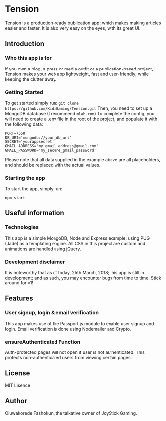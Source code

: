 # Tension
Tension is a production-ready publication app; which makes making articles easier and faster. It is also very easy on the eyes, with its great UI.

## Introduction
### Who this app is for
If you own a blog, a press or media outfit or a publication-based project, Tension makes your web app lightweight, fast and user-friendly; while keeping the clutter away.
### Getting Started
To get started simply run: ```git clone https://github.com/KidzGaming/Tension.git```
Then, you need to set up a MongoDB database (I recommend ```mlab.com```)
To complete the config, you will need to create a .env file in the root of the project, and populate it with the following data:
```
PORT=7550
DB_URI='mongodb://your_db_url'
SECRET='yourappsecret'
GMAIL_ADDRESS='my_gmail_address@gmail.com'
GMAIL_PASSWORD='my_secure_gmail_password'
```
Please note that all data supplied in the example above are all placeholders, and should be replaced with the actual values.
### Starting the app
To start the app, simply run:
```sh
npm start
```
## Useful information
### Technologies
This app is a simple MongoDB, Node and Express example; using PUG (Jade) as a templating engine. All CSS in this project are custom and animations are handled using jQuery.
### Development disclaimer
It is noteworthy that as of today, 25th March, 2018; this app is still in development; and as such, you may encounter bugs from time to time. Stick around for v1!
## Features
### User signup, login & email verification
This app makes use of the Passport.js module to enable user signup and login. Email verification is done using Nodemailer and Crypto.
### ensureAuthenticated Function
Auth-protected pages will not open if user is not authenticated. This protects non-authenticated users from viewing certain pages.
## License
MIT Lisence
## Author
Oluwakorede Fashokun, the talkative owner of JoyStick Gaming.
